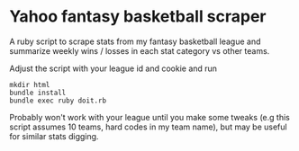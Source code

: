 Yahoo fantasy basketball scraper
=========================

A ruby script to scrape stats from my fantasy basketball league and summarize weekly
wins / losses in each stat category vs other teams.

Adjust the script with your league id and cookie and run

```
mkdir html
bundle install
bundle exec ruby doit.rb
```

Probably won't work with your league until you make some tweaks (e.g this script assumes 10 teams,
hard codes in my team name), but may be useful for similar stats digging.
